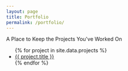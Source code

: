```yaml
---
layout: page
title: Portfolio
permalink: /portfolio/
---
```


A Place to Keep the Projects You've Worked On

<ul>
{% for project in site.data.projects %}
  <li>
    <a href="https://github.com/{{ member.github }}">
      {{ project.title }}
    </a>
  </li>
{% endfor %}
</ul>